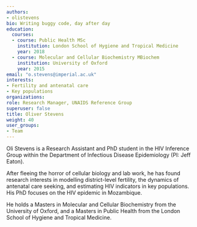 ```yaml
---
authors:
- olistevens
bio: Writing buggy code, day after day
education:
  courses:
  - course: Public Health MSc
    institution: London School of Hygiene and Tropical Medicine
    year: 2018
  - course: Molecular and Cellular Biochemistry MBiochem
    institution: University of Oxford
    year: 2015
email: "o.stevens@imperial.ac.uk"
interests:
- Fertility and antenatal care
- Key populations
organizations:
role: Research Manager, UNAIDS Reference Group
superuser: false
title: Oliver Stevens
weight: 40
user_groups:
- Team
---
```


Oli Stevens is a Research Assistant and PhD student in the HIV Inference Group within the Department of Infectious Disease Epidemiology (PI: Jeff Eaton).

After fleeing the horror of cellular biology and lab work, he has found research interests in modelling district-level fertility, the dynamics of antenatal care seeking, and estimating HIV indicators in key populations. His PhD focuses on the HIV epidemic in Mozambique.

He holds a Masters in Molecular and Cellular Biochemistry from the University of Oxford, and a Masters in Public Health from the London School of Hygiene and Tropical Medicine.
